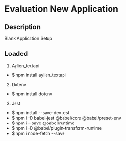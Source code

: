 # Evaluation New Application

## Description
Blank Application Setup

## Loaded
1. Aylien_textapi
  - $ npm install aylien_textapi
2. Dotenv
  - $ npm install dotenv
3. Jest
 - $ npm install --save-dev jest
 - $ npm i -D babel-jest @babel/core @babel/preset-env
 - $ npm i --save @babel/runtime
 - $ npm i -D @babel/plugin-transform-runtime
 - $ npm i node-fetch --save
